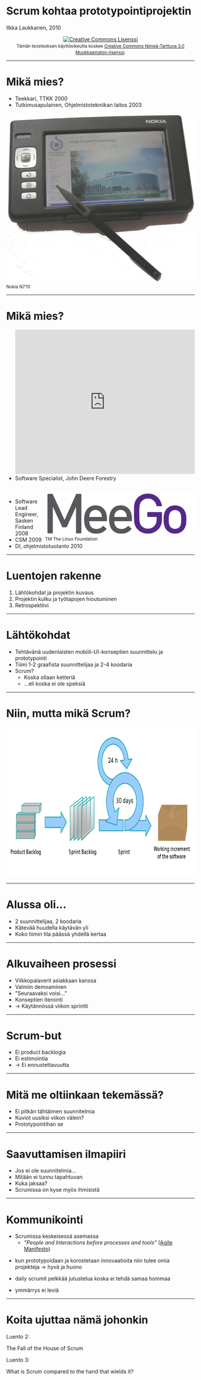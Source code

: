 Scrum kohtaa prototypointiprojektin
===================================

Ilkka Laukkanen, 2010

<div style="text-align: center">
<a rel="license" href="http://creativecommons.org/licenses/by-sa/3.0/"><img
alt="Creative Commons Lisenssi" style="border-width:0"
src="http://i.creativecommons.org/l/by-sa/3.0/88x31.png" /></a><br/>
<small>Tämän teosteoksen käyttöoikeutta koskee <a rel="license"
href="http://creativecommons.org/licenses/by-sa/3.0/">Creative Commons
Nimeä-Tarttuva 3.0 Muokkaamaton-lisenssi</a>.</small>
</div>

----

Mikä mies?
==========

* Teekkari, TTKK 2000
* Tutkimusapulainen, Ohjelmistotekniikan laitos 2003

<div style="">
<img src="681px-Nokia_770_3.jpg" width="512" height="450"/><br/>
<small>Nokia N770</small>
</div>

----

Mikä mies?
==========

<div style="float: right">
<object width="480" height="385"><param name="movie"
value="http://www.youtube.com/v/CD2V8GFqk_Y?fs=1&amp;hl=fi_FI"></param><param
name="allowFullScreen" value="true"></param><param name="allowscriptaccess"
value="always"></param><embed
src="http://www.youtube.com/v/CD2V8GFqk_Y?fs=1&amp;hl=fi_FI"
type="application/x-shockwave-flash" allowscriptaccess="always"
allowfullscreen="true" width="480" height="385"></embed></object>
</div>

* Software Specialist, John Deere Forestry

<br style="clear: both"/>
<div style="float: right">
<img src="MeeGo_logo_sig.png" width="400" height="110"><br/>
<small>TM The Linux Foundation</small>
</div>

* Software Lead Engineer, Sasken Finland 2008
* CSM 2009
* DI, ohjelmistotuotanto 2010

----

Luentojen rakenne
=================

1.  Lähtökohdat ja projektin kuvaus
2.  Projektin kulku ja työtapojen hioutuminen
3.  Retrospektiivi

----

Lähtökohdat
===========

* Tehtävänä uudenlaisten mobiili-UI-konseptien suunnittelu ja prototypointi
* Tiimi 1-2 graafista suunnittelijaa ja 2-4 koodaria
* Scrum?
    * Koska ollaan ketteriä
    * ...eli koska ei ole speksiä

----

Niin, mutta mikä Scrum?
=======================

<div>
<img src="1000px-Scrum_process.svg.png" width="800px" height="400px"/>
</div>

----

Alussa oli...
=============

* 2 suunnittelijaa, 2 koodaria
* Kätevää huudella käytävän yli
* Koko tiimin tila päässä yhdellä kertaa

----

Alkuvaiheen prosessi
====================

* Viikkopalaverit asiakkaan kanssa
* Valmiin demoaminen
* "Seuraavaksi voisi..."
* Konseptien iterointi
* &rarr; Käytännössä viikon sprintti

----

Scrum-but
=========

* Ei product backlogia
* Ei estimointia
* &rarr; Ei ennustettavuutta

----

Mitä me oltiinkaan tekemässä?
=============================

* Ei pitkän tähtäimen suunnitelmia
* Kuviot uusiksi viikon välein?
* Prototypointihan se

----

Saavuttamisen ilmapiiri
=======================

* Jos ei ole suunnitelmia...
* Mitään ei tunnu tapahtuvan
* Kuka jaksaa?
* Scrumissa on kyse myös ihmisistä

----

Kommunikointi
=============

* Scrumissa keskeisessä asemassa
  * *"People and Interactions before processes and tools"* ([Agile
    Manifesto](http://agilemanifesto.org/))
  

- kun prototypoidaan ja korostetaan innovaatioita niin tulee omia projekteja
  -> hyvä ja huono

- daily scrumit pelkkää jutustelua koska ei tehdä samaa hommaa

- ymmärrys ei leviä

----

Koita ujuttaa nämä johonkin
===========================

Luento 2:

The Fall of the House of Scrum

Luento 3:

What is Scrum compared to the hand that wields it?


